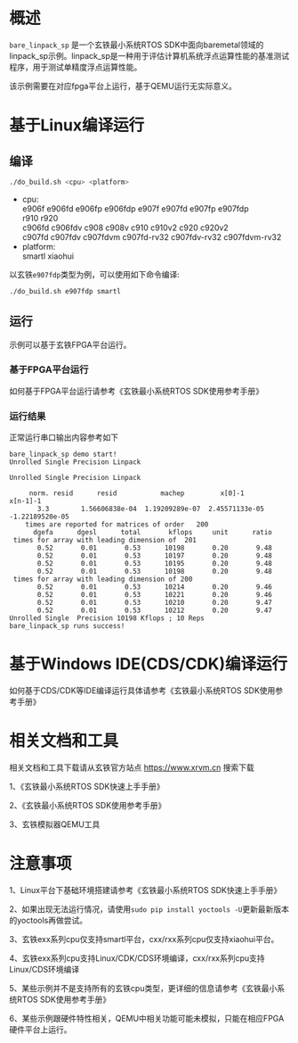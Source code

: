 # 概述

`bare_linpack_sp` 是一个玄铁最小系统RTOS SDK中面向baremetal领域的linpack_sp示例。linpack_sp是一种用于评估计算机系统浮点运算性能的基准测试程序，用于测试单精度浮点运算性能。

该示例需要在对应fpga平台上运行，基于QEMU运行无实际意义。

# 基于Linux编译运行

## 编译

```bash
./do_build.sh <cpu> <platform>
```
- cpu: <br />
        e906f e906fd e906fp e906fdp e907f e907fd e907fp e907fdp <br />
        r910 r920 <br />
        c906fd c906fdv c908 c908v c910 c910v2 c920 c920v2 <br />
        c907fd c907fdv c907fdvm c907fd-rv32 c907fdv-rv32 c907fdvm-rv32
- platform: <br />
        smartl xiaohui

以玄铁`e907fdp`类型为例，可以使用如下命令编译:
```bash
./do_build.sh e907fdp smartl
```

## 运行

示例可以基于玄铁FPGA平台运行。

### 基于FPGA平台运行

如何基于FPGA平台运行请参考《玄铁最小系统RTOS SDK使用参考手册》

### 运行结果
正常运行串口输出内容参考如下
```
bare_linpack_sp demo start!
Unrolled Single Precision Linpack

Unrolled Single Precision Linpack

     norm. resid      resid           machep         x[0]-1        x[n-1]-1
       3.3        1.56606838e-04  1.19209289e-07  2.45571133e-05 -1.22189520e-05
    times are reported for matrices of order   200
      dgefa      dgesl      total       kflops     unit      ratio
 times for array with leading dimension of  201
       0.52       0.01       0.53      10198       0.20       9.48
       0.52       0.01       0.53      10197       0.20       9.48
       0.52       0.01       0.53      10195       0.20       9.48
       0.52       0.01       0.53      10198       0.20       9.48
 times for array with leading dimension of 200
       0.52       0.01       0.53      10214       0.20       9.46
       0.52       0.01       0.53      10221       0.20       9.46
       0.52       0.01       0.53      10210       0.20       9.47
       0.52       0.01       0.53      10212       0.20       9.47
Unrolled Single  Precision 10198 Kflops ; 10 Reps 
bare_linpack_sp runs success!

```

# 基于Windows IDE(CDS/CDK)编译运行

如何基于CDS/CDK等IDE编译运行具体请参考《玄铁最小系统RTOS SDK使用参考手册》

# 相关文档和工具

相关文档和工具下载请从玄铁官方站点 https://www.xrvm.cn 搜索下载

1、《玄铁最小系统RTOS SDK快速上手手册》

2、《玄铁最小系统RTOS SDK使用参考手册》

3、玄铁模拟器QEMU工具


# 注意事项

1、Linux平台下基础环境搭建请参考《玄铁最小系统RTOS SDK快速上手手册》

2、如果出现无法运行情况，请使用`sudo pip install yoctools -U`更新最新版本的yoctools再做尝试。

3、玄铁exx系列cpu仅支持smartl平台，cxx/rxx系列cpu仅支持xiaohui平台。

4、玄铁exx系列cpu支持Linux/CDK/CDS环境编译，cxx/rxx系列cpu支持Linux/CDS环境编译

5、某些示例并不是支持所有的玄铁cpu类型，更详细的信息请参考《玄铁最小系统RTOS SDK使用参考手册》

6、某些示例跟硬件特性相关，QEMU中相关功能可能未模拟，只能在相应FPGA硬件平台上运行。

